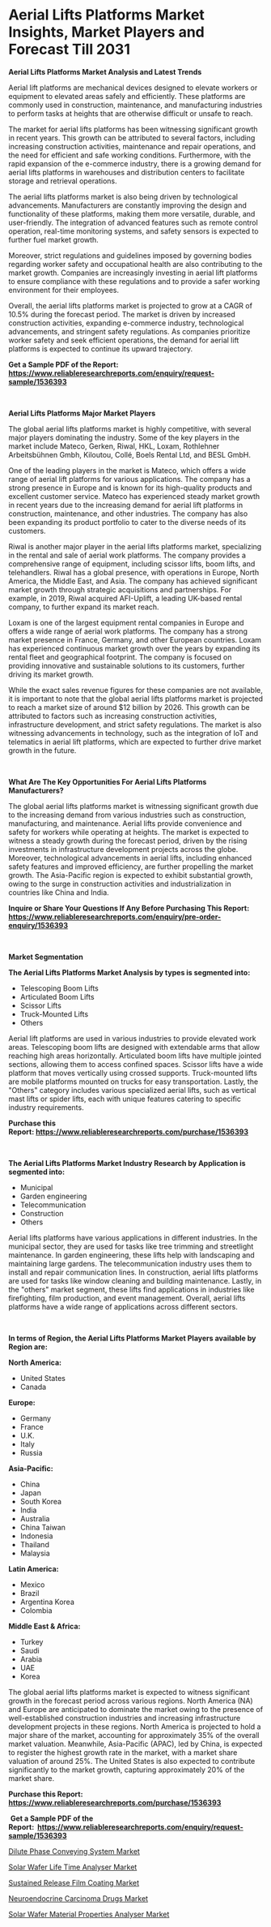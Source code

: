 <p><h1>Aerial Lifts Platforms Market Insights, Market Players and Forecast Till 2031</h1></p><p><strong>Aerial Lifts Platforms Market Analysis and Latest Trends</strong></p>
<p><p>Aerial lift platforms are mechanical devices designed to elevate workers or equipment to elevated areas safely and efficiently. These platforms are commonly used in construction, maintenance, and manufacturing industries to perform tasks at heights that are otherwise difficult or unsafe to reach.</p><p>The market for aerial lifts platforms has been witnessing significant growth in recent years. This growth can be attributed to several factors, including increasing construction activities, maintenance and repair operations, and the need for efficient and safe working conditions. Furthermore, with the rapid expansion of the e-commerce industry, there is a growing demand for aerial lifts platforms in warehouses and distribution centers to facilitate storage and retrieval operations.</p><p>The aerial lifts platforms market is also being driven by technological advancements. Manufacturers are constantly improving the design and functionality of these platforms, making them more versatile, durable, and user-friendly. The integration of advanced features such as remote control operation, real-time monitoring systems, and safety sensors is expected to further fuel market growth.</p><p>Moreover, strict regulations and guidelines imposed by governing bodies regarding worker safety and occupational health are also contributing to the market growth. Companies are increasingly investing in aerial lift platforms to ensure compliance with these regulations and to provide a safer working environment for their employees.</p><p>Overall, the aerial lifts platforms market is projected to grow at a CAGR of 10.5% during the forecast period. The market is driven by increased construction activities, expanding e-commerce industry, technological advancements, and stringent safety regulations. As companies prioritize worker safety and seek efficient operations, the demand for aerial lift platforms is expected to continue its upward trajectory.</p></p>
<p><strong>Get a Sample PDF of the Report:&nbsp; <a href="https://www.reliableresearchreports.com/enquiry/request-sample/1536393">https://www.reliableresearchreports.com/enquiry/request-sample/1536393</a></strong></p>
<p>&nbsp;</p>
<p><strong>Aerial Lifts Platforms Major Market Players</strong></p>
<p><p>The global aerial lifts platforms market is highly competitive, with several major players dominating the industry. Some of the key players in the market include Mateco, Gerken, Riwal, HKL, Loxam, Rothlehner Arbeitsbühnen Gmbh, Kiloutou, Collé, Boels Rental Ltd, and BESL GmbH.</p><p>One of the leading players in the market is Mateco, which offers a wide range of aerial lift platforms for various applications. The company has a strong presence in Europe and is known for its high-quality products and excellent customer service. Mateco has experienced steady market growth in recent years due to the increasing demand for aerial lift platforms in construction, maintenance, and other industries. The company has also been expanding its product portfolio to cater to the diverse needs of its customers.</p><p>Riwal is another major player in the aerial lifts platforms market, specializing in the rental and sale of aerial work platforms. The company provides a comprehensive range of equipment, including scissor lifts, boom lifts, and telehandlers. Riwal has a global presence, with operations in Europe, North America, the Middle East, and Asia. The company has achieved significant market growth through strategic acquisitions and partnerships. For example, in 2019, Riwal acquired AFI-Uplift, a leading UK-based rental company, to further expand its market reach.</p><p>Loxam is one of the largest equipment rental companies in Europe and offers a wide range of aerial work platforms. The company has a strong market presence in France, Germany, and other European countries. Loxam has experienced continuous market growth over the years by expanding its rental fleet and geographical footprint. The company is focused on providing innovative and sustainable solutions to its customers, further driving its market growth.</p><p>While the exact sales revenue figures for these companies are not available, it is important to note that the global aerial lifts platforms market is projected to reach a market size of around $12 billion by 2026. This growth can be attributed to factors such as increasing construction activities, infrastructure development, and strict safety regulations. The market is also witnessing advancements in technology, such as the integration of IoT and telematics in aerial lift platforms, which are expected to further drive market growth in the future.</p></p>
<p>&nbsp;</p>
<p><strong>What Are The Key Opportunities For Aerial Lifts Platforms Manufacturers?</strong></p>
<p><p>The global aerial lifts platforms market is witnessing significant growth due to the increasing demand from various industries such as construction, manufacturing, and maintenance. Aerial lifts provide convenience and safety for workers while operating at heights. The market is expected to witness a steady growth during the forecast period, driven by the rising investments in infrastructure development projects across the globe. Moreover, technological advancements in aerial lifts, including enhanced safety features and improved efficiency, are further propelling the market growth. The Asia-Pacific region is expected to exhibit substantial growth, owing to the surge in construction activities and industrialization in countries like China and India.</p></p>
<p><strong>Inquire or Share Your Questions If Any Before Purchasing This Report: <a href="https://www.reliableresearchreports.com/enquiry/pre-order-enquiry/1536393">https://www.reliableresearchreports.com/enquiry/pre-order-enquiry/1536393</a></strong></p>
<p>&nbsp;</p>
<p><strong>Market Segmentation</strong></p>
<p><strong>The Aerial Lifts Platforms Market Analysis by types is segmented into:</strong></p>
<p><ul><li>Telescoping Boom Lifts</li><li>Articulated Boom Lifts</li><li>Scissor Lifts</li><li>Truck-Mounted Lifts</li><li>Others</li></ul></p>
<p><p>Aerial lift platforms are used in various industries to provide elevated work areas. Telescoping boom lifts are designed with extendable arms that allow reaching high areas horizontally. Articulated boom lifts have multiple jointed sections, allowing them to access confined spaces. Scissor lifts have a wide platform that moves vertically using crossed supports. Truck-mounted lifts are mobile platforms mounted on trucks for easy transportation. Lastly, the "Others" category includes various specialized aerial lifts, such as vertical mast lifts or spider lifts, each with unique features catering to specific industry requirements.</p></p>
<p><strong>Purchase this Report:&nbsp;<a href="https://www.reliableresearchreports.com/purchase/1536393">https://www.reliableresearchreports.com/purchase/1536393</a></strong></p>
<p>&nbsp;</p>
<p><strong>The Aerial Lifts Platforms Market Industry Research by Application is segmented into:</strong></p>
<p><ul><li>Municipal</li><li>Garden engineering</li><li>Telecommunication</li><li>Construction</li><li>Others</li></ul></p>
<p><p>Aerial lifts platforms have various applications in different industries. In the municipal sector, they are used for tasks like tree trimming and streetlight maintenance. In garden engineering, these lifts help with landscaping and maintaining large gardens. The telecommunication industry uses them to install and repair communication lines. In construction, aerial lifts platforms are used for tasks like window cleaning and building maintenance. Lastly, in the "others" market segment, these lifts find applications in industries like firefighting, film production, and event management. Overall, aerial lifts platforms have a wide range of applications across different sectors.</p></p>
<p>&nbsp;</p>
<p><strong>In terms of Region, the Aerial Lifts Platforms Market Players available by Region are:</strong></p>
<p>
    <p> <strong> North America: </strong>
        <ul>
            <li>United States</li>
            <li>Canada</li>
        </ul>
        </p> 
    <p> <strong> Europe: </strong>
        <ul>
            <li>Germany</li>
            <li>France</li>
            <li>U.K.</li>
            <li>Italy</li>
            <li>Russia</li>
        </ul>
        </p> 
    <p> <strong> Asia-Pacific: </strong>
        <ul>
            <li>China</li>
            <li>Japan</li>
            <li>South Korea</li>
            <li>India</li>
            <li>Australia</li>
            <li>China Taiwan</li>
            <li>Indonesia</li>
            <li>Thailand</li>
            <li>Malaysia</li>
        </ul>
        </p> 
    <p> <strong> Latin America: </strong>
        <ul>
            <li>Mexico</li>
            <li>Brazil</li>
            <li>Argentina Korea</li>
            <li>Colombia</li>
        </ul>
        </p> 
    <p> <strong> Middle East & Africa: </strong>
        <ul>
            <li>Turkey</li>
            <li>Saudi</li>
            <li>Arabia</li>
            <li>UAE</li>
            <li>Korea</li>
        </ul>
    </p>
    </p>
<p><p>The global aerial lifts platforms market is expected to witness significant growth in the forecast period across various regions. North America (NA) and Europe are anticipated to dominate the market owing to the presence of well-established construction industries and increasing infrastructure development projects in these regions. North America is projected to hold a major share of the market, accounting for approximately 35% of the overall market valuation. Meanwhile, Asia-Pacific (APAC), led by China, is expected to register the highest growth rate in the market, with a market share valuation of around 25%. The United States is also expected to contribute significantly to the market growth, capturing approximately 20% of the market share.</p></p>
<p><strong>Purchase this Report: <a href="https://www.reliableresearchreports.com/purchase/1536393">https://www.reliableresearchreports.com/purchase/1536393</a></strong></p>
<p>&nbsp;<strong>Get a Sample PDF of the Report:&nbsp;&nbsp;<a href="https://www.reliableresearchreports.com/enquiry/request-sample/1536393">https://www.reliableresearchreports.com/enquiry/request-sample/1536393</a></strong></p>
<p><strong></strong></p>
<p><p><a href="https://github.com/GroverBarry/Market-Research-Report-List-3/blob/main/dilute-phase-conveying-system-market.md">Dilute Phase Conveying System Market</a></p><p><a href="https://issuu.com/reportprime-2/docs/solar-wafer-life-time-analyser-market-size-2030.pp">Solar Wafer Life Time Analyser Market</a></p><p><a href="https://medium.com/@darrensipes2023/sustained-release-film-coating-market-trends-and-market-analysis-forecasted-for-period-2023-2030-1926268ae14c">Sustained Release Film Coating Market</a></p><p><a href="https://medium.com/@darrensipes2023/decoding-neuroendocrine-carcinoma-drugs-market-metrics-market-share-trends-and-growth-patterns-48e5df59bbcd">Neuroendocrine Carcinoma Drugs Market</a></p><p><a href="https://issuu.com/reportprime-2/docs/solar-wafer-material-properties-analyser-market-si">Solar Wafer Material Properties Analyser Market</a></p></p>